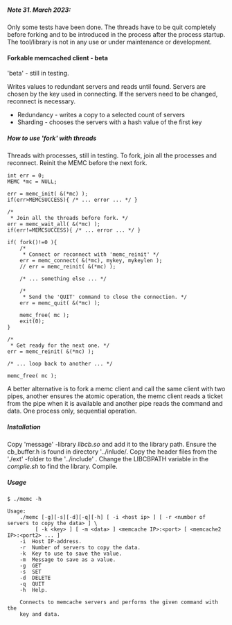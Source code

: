 ##### Note 31. March 2023:
Only some tests have been done. The threads have to be quit completely before forking and to be introduced in the process after the process startup. The tool/library is not in any use or under maintenance or development. 

#### Forkable memcached client - beta

'beta' - still in testing. 

Writes values to redundant servers and reads until found. Servers are chosen by the key used in connecting. If the servers 
need to be changed, reconnect is necessary.

- Redundancy - writes a copy to a selected count of servers
- Sharding - chooses the servers with a hash value of the first key

##### How to use 'fork' with threads

Threads with processes, still in testing. To fork, join all the processes and reconnect. Reinit the MEMC before the 
next fork. 

```
int err = 0;
MEMC *mc = NULL;

err = memc_init( &(*mc) );
if(err>MEMCSUCCESS){ /* ... error ... */ }

/*
 * Join all the threads before fork. */
err = memc_wait_all( &(*mc) );
if(err!=MEMCSUCCESS){ /* ... error ... */ }

if( fork()!=0 ){
	/*
	 * Connect or reconnect with 'memc_reinit' */
	err = memc_connect( &(*mc), mykey, mykeylen );
	// err = memc_reinit( &(*mc) );

	/* ... something else ... */

	/*
	 * Send the 'QUIT' command to close the connection. */
	err = memc_quit( &(*mc) );

	memc_free( mc );
	exit(0);
}

/*
 * Get ready for the next one. */
err = memc_reinit( &(*mc) );

/* ... loop back to another ... */

memc_free( mc );
```

A better alternative is to fork a memc client and call the same client with two pipes, another ensures 
the atomic operation, the memc client reads a ticket from the pipe when it is available and another pipe reads the command 
and data. One process only, sequential operation.

##### Installation

Copy 'message' -library *libcb.so* and add it to the library path. Ensure the cb_buffer.h is found in directory '../inlude/. 
Copy the header files from the './ext' -folder to the '../include' . Change the LIBCBPATH variable in the *compile.sh* to 
find the library. Compile.

##### Usage

```
$ ./memc -h

Usage:
	./memc [-g][-s][-d][-q][-h] [ -i <host ip> ] [ -r <number of servers to copy the data> ] \
		 [ -k <key> ] [ -m <data> ] <memcache IP>:<port> [ <memcache2 IP>:<port2> ... ]
	-i	Host IP-address.
	-r	Number of servers to copy the data.
	-k	Key to use to save the value.
	-m	Message to save as a value.
	-g	GET
	-s	SET
	-d	DELETE
	-q	QUIT
	-h	Help.

	Connects to memcache servers and performs the given command with the
	key and data.

```
